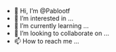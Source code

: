 - 👋 Hi, I’m @Pablootf
- 👀 I’m interested in ...
- 🌱 I’m currently learning ...
- 💞️ I’m looking to collaborate on ...
- 📫 How to reach me ...

<!---
Pablootf/Pablootf is a ✨ special ✨ repository because its `README.md` (this file) appears on your GitHub profile.
You can click the Preview link to take a look at your changes.
--->
